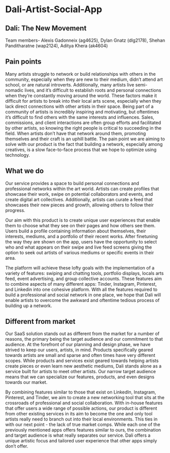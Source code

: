 # Dali-Artist-Social-App
## Dali: The New Movement

Team members- Alexis Gadonneix (ag4625), Dylan Gnatz (dlg2178), Shehan Panditharatne (wap2124), Aditya Khera (ak4604)

## Pain points 
Many artists struggle to network or build relationships with others in the community, especially when they are new to their medium, didn’t attend art school, or are natural introverts. Additionally, many artists live semi-nomadic lives, and it’s difficult to establish roots and personal connections when they’re constantly moving around the world. These factors make it difficult for artists to break into their local arts scene, especially when they lack direct connections with other artists in their space. Being part of a community of artists is incredibly inspiring and motivating, but oftentimes it’s difficult to find others with the same interests and influences. 
Sales, commissions, and client interactions are often group efforts and facilitated by other artists, so knowing the right people is critical to succeeding in the field. When artists don’t have that network around them, promoting themselves and their craft is an uphill battle. The pain point we are aiming to solve with our product is the fact that building a network, especially among creatives, is a slow face-to-face process that we hope to optimize using technology.

## What we do 
Our service provides a space to build personal connections and professional networks within the art world. Artists can create profiles that showcase their work, swipe on potential collaborators and events, and create digital art collectives. Additionally, artists can curate a feed that showcases their new pieces and growth, allowing others to follow their progress. 

Our aim with this product is to create unique user experiences that enable them to choose what they see on their pages and how others see them. Users build a profile containing information about themselves, their interests, mediums, and a portfolio of their recent works. After finetuning the way they are shown on the app, users have the opportunity to select who and what appears on their swipe and live feed screens giving the option to seek out artists of various mediums or specific events in their area.

The platform will achieve these lofty goals with the implementation of a variety of features: swiping and chatting tools, portfolio displays, locals arts feed, event advertising, and group collective accounts. These features aim to combine aspects of many different apps: Tinder, Instagram, Pinterest, and Linkedin into one cohesive platform. With all the features required to build a professional and social network in one place, we hope that Dali will enable artists to overcome the awkward and oftentime tedious process of building up a network.


## Different from market 
Our SaaS solution stands out as different from the market for a number of reasons, the primary being the target audience and our commitment to that audience. At the forefront of our planning and design phase, we have strived to keep our users, artists, in mind. Products specifically geared towards artists are small and sparse and often times have very different scopes. While products and services exist geared towards helping artists create pieces or even learn new aesthetic mediums, Dali stands alone as a service built for artists to meet other artists. Our narrow target audience means that we can specialize our features, products, and even designs towards our market.

By combining features similar to those that exist on LinkedIn, Instagram, Pinterest, and Tinder, we aim to create a new networking tool that sits at the crossroads of professional and social collaboration. With in-house features that offer users a wide range of possible actions, our product is different from other existing services in its aim to become the one and only tool artists really need to branch out into their local environments.
This ties in with our next point - the lack of true market comps. While each one of the previously mentioned apps offers features similar to ours, the combination and target audience is what really separates our service. Dali offers a unique artistic focus and tailored user experience that other apps simply don’t offer.

